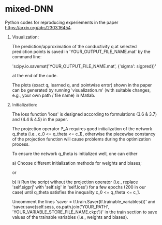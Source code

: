 # mixed-DNN
Python codes for reproducing experiements in the paper https://arxiv.org/abs/2303.16454.


1. Visualization:

   The prediction/approximation of the conductivity q at selected prediction points is saved in 'YOUR_OUTPUT_FILE_NAME.mat' by the command line:
   
   'scipy.io.savemat('YOUR_OUTPUT_FILE_NAME.mat', {'sigma': sigpred})'
   
   at the end of the code. 


   The plots (exact q, learned q, and pointwise error) shown in the paper can be generated by running 'visualization.m' (with suitable changes, e.g., your own     path / file name) in Matlab.



2. Initialization:

   The loss function 'loss' is designed according to formulations (3.6 & 3.7) and (4.4 & 4.5) in the paper.

   The projection operator P_A requires good initialization of the network q_theta (i.e., c_0 <= q_theta <= c_1), otherwise the piecewise constancy of the    projection function will cause problems during the optimization process.

   To ensure the network q_theta is initialized well, one can either

   a) Choose different initialization methods for weights and biases;

   or

   b)
   i) Run the script without the projection operator (i.e., replace 'self.sigprj' with 'self.sig' in 'self.loss') for a few epochs (200 in our case) until q_theta       satisfies the inequality c_0 <= q_theta <= c_1.

      Uncomment the lines 
      'saver = tf.train.Saver(tf.trainable_variables())'
      and
      'saver.save(self.sess, os.path.join('YOUR_PATH', 'YOUR_VARIABLE_STORE_FILE_NAME.ckpt'))'
      in the train section to save values of the trainable variables (i.e., weights and biases).







